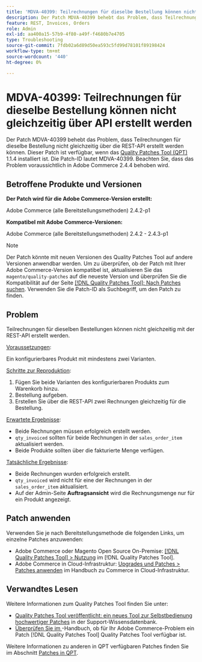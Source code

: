```yaml
---
title: 'MDVA-40399: Teilrechnungen für dieselbe Bestellung können nicht gleichzeitig über API erstellt werden'
description: Der Patch MDVA-40399 behebt das Problem, dass Teilrechnungen für dieselbe Bestellung nicht gleichzeitig über die REST-API erstellt werden können. Dieser Patch ist verfügbar, wenn das [Quality Patches Tool (QPT)](https://experienceleague.adobe.com/en/docs/commerce-operations/tools/quality-patches-tool/quality-patches-tool-to-self-serve-quality-patches) 1.1.4 installiert ist. Die Patch-ID lautet MDVA-40399. Beachten Sie, dass das Problem voraussichtlich in Adobe Commerce 2.4.4 behoben wird.
feature: REST, Invoices, Orders
role: Admin
exl-id: aa400a15-57b9-4f80-a49f-f4680b7e4705
type: Troubleshooting
source-git-commit: 7fdb02a6d89d50ea593c5fd99d78101f89198424
workflow-type: tm+mt
source-wordcount: '440'
ht-degree: 0%

---
```


# MDVA-40399: Teilrechnungen für dieselbe Bestellung können nicht gleichzeitig über API erstellt werden

Der Patch MDVA-40399 behebt das Problem, dass Teilrechnungen für dieselbe Bestellung nicht gleichzeitig über die REST-API erstellt werden können. Dieser Patch ist verfügbar, wenn das [Quality Patches Tool (QPT)](https://experienceleague.adobe.com/en/docs/commerce-operations/tools/quality-patches-tool/quality-patches-tool-to-self-serve-quality-patches) 1.1.4 installiert ist. Die Patch-ID lautet MDVA-40399. Beachten Sie, dass das Problem voraussichtlich in Adobe Commerce 2.4.4 behoben wird.

## Betroffene Produkte und Versionen

**Der Patch wird für die Adobe Commerce-Version erstellt:**

Adobe Commerce (alle Bereitstellungsmethoden) 2.4.2-p1

**Kompatibel mit Adobe Commerce-Versionen:**

Adobe Commerce (alle Bereitstellungsmethoden) 2.4.2 - 2.4.3-p1

>[!NOTE]
>
>Der Patch könnte mit neuen Versionen des Quality Patches Tool auf andere Versionen anwendbar werden. Um zu überprüfen, ob der Patch mit Ihrer Adobe Commerce-Version kompatibel ist, aktualisieren Sie das `magento/quality-patches` auf die neueste Version und überprüfen Sie die Kompatibilität auf der Seite [[!DNL Quality Patches Tool]: Nach Patches suchen](https://experienceleague.adobe.com/en/docs/commerce-operations/tools/quality-patches-tool/quality-patches-tool-to-self-serve-quality-patches). Verwenden Sie die Patch-ID als Suchbegriff, um den Patch zu finden.

## Problem

Teilrechnungen für dieselben Bestellungen können nicht gleichzeitig mit der REST-API erstellt werden.

<u>Voraussetzungen</u>:

Ein konfigurierbares Produkt mit mindestens zwei Varianten.

<u>Schritte zur Reproduktion</u>:

1. Fügen Sie beide Varianten des konfigurierbaren Produkts zum Warenkorb hinzu.
1. Bestellung aufgeben.
1. Erstellen Sie über die REST-API zwei Rechnungen gleichzeitig für die Bestellung.

<u>Erwartete Ergebnisse</u>:

* Beide Rechnungen müssen erfolgreich erstellt werden.
* `qty_invoiced` sollten für beide Rechnungen in der `sales_order_item` aktualisiert werden.
* Beide Produkte sollten über die fakturierte Menge verfügen.

<u>Tatsächliche Ergebnisse</u>:

* Beide Rechnungen wurden erfolgreich erstellt.
* `qty_invoiced` wird nicht für eine der Rechnungen in der `sales_order_item` aktualisiert.
* Auf der Admin-Seite **Auftragsansicht** wird die Rechnungsmenge nur für ein Produkt angezeigt.

## Patch anwenden

Verwenden Sie je nach Bereitstellungsmethode die folgenden Links, um einzelne Patches anzuwenden:

* Adobe Commerce oder Magento Open Source On-Premise: [[!DNL Quality Patches Tool] > Nutzung](/help/tools/quality-patches-tool/usage.md) im [!DNL Quality Patches Tool].
* Adobe Commerce in Cloud-Infrastruktur: [Upgrades und Patches > Patches anwenden](https://experienceleague.adobe.com/docs/commerce-cloud-service/user-guide/develop/upgrade/apply-patches.html) im Handbuch zu Commerce in Cloud-Infrastruktur.

## Verwandtes Lesen

Weitere Informationen zum Quality Patches Tool finden Sie unter:

* [Quality Patches Tool veröffentlicht: ein neues Tool zur Selbstbedienung hochwertiger Patches](https://experienceleague.adobe.com/en/docs/commerce-operations/tools/quality-patches-tool/quality-patches-tool-to-self-serve-quality-patches) in der Support-Wissensdatenbank.
* [Überprüfen Sie im ](/help/tools/quality-patches-tool/patches-available-in-qpt/check-patch-for-magento-issue-with-magento-quality-patches.md)-Handbuch, ob für Ihr Adobe Commerce-Problem ein Patch [!DNL Quality Patches Tool] Quality Patches Tool verfügbar ist.

Weitere Informationen zu anderen in QPT verfügbaren Patches finden Sie im Abschnitt [Patches in QPT](https://experienceleague.adobe.com/tools/commerce-quality-patches/index.html).
